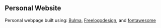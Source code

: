 Personal Website
-----------------
Personal webpage built using:
[Bulma](https://bulma.io/), 
[Freelogodesign](https://www.freelogodesign.org/), and
[fontawesome](https://fontawesome.com/)
